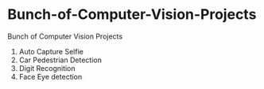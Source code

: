 # Bunch-of-Computer-Vision-Projects
Bunch of Computer Vision Projects
1. Auto Capture Selfie
2. Car Pedestrian Detection
3. Digit Recognition
4. Face Eye detection
